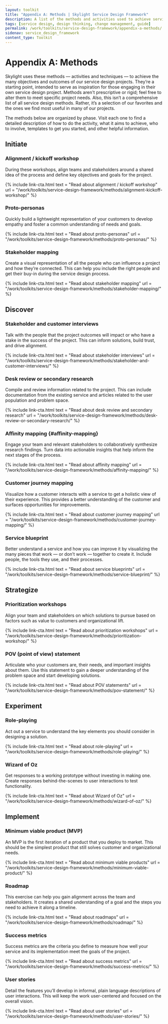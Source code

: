 ```yaml
---
layout: toolkit
title: "Appendix A: Methods | Skylight Service Design Framework"
description: A list of the methods and activities used to achieve service design outcomes in each phase of a project.
tags: [service design, design thinking, change management, guide]
permalink: /work/toolkits/service-design-framework/appendix-a-methods/
sidenav: service_design_framework
content_type: Toolkit
---
```


# Appendix A: Methods

Skylight uses these methods — activities and techniques — to achieve the many objectives and outcomes of our service design projects. They’re a starting point, intended to serve as inspiration for those engaging in their own service design project. Methods aren't prescriptive or rigid; feel free to alter them to meet specific project needs. Also, this isn’t a comprehensive list of all service design methods. Rather, it’s a selection of our favorites and the ones we find most useful in many of our projects.

The methods below are organized by phase. Visit each one to find a detailed description of how to do the activity, what it aims to achieve, who to involve, templates to get you started, and other helpful information.

## Initiate

### Alignment / kickoff workshop

During these workshops, align teams and stakeholders around a shared idea of the process and define key objectives and goals for the project.

{% include link-cta.html
  text = "Read about alignment / kickoff workshop"
  url = "/work/toolkits/service-design-framework/methods/alignment-kickoff-workshop/"
%}

### Proto-personas

Quickly build a lightweight representation of your customers to develop empathy and foster a common understanding of needs and goals.

{% include link-cta.html
  text = "Read about proto-personas"
  url = "/work/toolkits/service-design-framework/methods/proto-personas/"
%}

### Stakeholder mapping

Create a visual representation of all the people who can influence a project and how they’re connected. This can help you include the right people and get their buy-in during the service design process.

{% include link-cta.html
  text = "Read about stakeholder mapping"
  url = "/work/toolkits/service-design-framework/methods/stakeholder-mapping/"
%}

## Discover

### Stakeholder and customer interviews

Talk with the people that the project outcomes will impact or who have a stake in the success of the project. This can inform solutions, build trust, and drive alignment.

{% include link-cta.html
  text = "Read about stakeholder interviews"
  url = "/work/toolkits/service-design-framework/methods/stakeholder-and-customer-interviews/"
%}

### Desk review or secondary research

Compile and review information related to the project. This can include documentation from the existing service and articles related to the user population and problem space.

{% include link-cta.html
  text = "Read about desk review and secondary research"
  url = "/work/toolkits/service-design-framework/methods/desk-review-or-secondary-research/"
%}

### Affinity mapping {#affinity-mapping}

Engage your team and relevant stakeholders to collaboratively synthesize research findings. Turn data into actionable insights that help inform the next stages of the process.

{% include link-cta.html
  text = "Read about affinity mapping"
  url = "/work/toolkits/service-design-framework/methods/affinity-mapping/"
%}

### Customer journey mapping

Visualize how a customer interacts with a service to get a holistic view of their experience. This provides a better understanding of the customer and surfaces opportunities for improvements.

{% include link-cta.html
  text = "Read about customer journey mapping"
  url = "/work/toolkits/service-design-framework/methods/customer-journey-mapping/"
%}

### Service blueprint

Better understand a service and how you can improve it by visualizing the many pieces that work — or don’t work — together to create it. Include people, the tools they use, and their processes.

{% include link-cta.html
  text = "Read about service blueprints"
  url = "/work/toolkits/service-design-framework/methods/service-blueprint/"
%}

## Strategize

### Prioritization workshops

Align your team and stakeholders on which solutions to pursue based on factors such as value to customers and organizational lift.

{% include link-cta.html
  text = "Read about prioritization workshops"
  url = "/work/toolkits/service-design-framework/methods/prioritization-workshop/"
%}

### POV (point of view) statement

Articulate who your customers are, their needs, and important insights about them. Use this statement to gain a deeper understanding of the problem space and start developing solutions.

{% include link-cta.html
  text = "Read about POV statements"
  url = "/work/toolkits/service-design-framework/methods/pov-statement/"
%}

## Experiment

### Role-playing

Act out a service to understand the key elements you should consider in designing a solution.

{% include link-cta.html
  text = "Read about role-playing"
  url = "/work/toolkits/service-design-framework/methods/role-playing/"
%}

### Wizard of Oz

Get responses to a working prototype without investing in making one. Create responses behind-the-scenes to user interactions to test functionality.

{% include link-cta.html
  text = "Read about Wizard of Oz"
  url = "/work/toolkits/service-design-framework/methods/wizard-of-oz/"
%}

## Implement

### Minimum viable product (MVP)

An MVP is the first iteration of a product that you deploy to market. This should be the simplest product that still solves customer and organizational needs.

{% include link-cta.html
  text = "Read about minimum viable products"
  url = "/work/toolkits/service-design-framework/methods/minimum-viable-product/"
%}

### Roadmap

This exercise can help you gain alignment across the team and stakeholders. It creates a shared understanding of a goal and the steps you need to achieve it along a timeline.

{% include link-cta.html
  text = "Read about roadmaps"
  url = "/work/toolkits/service-design-framework/methods/roadmap/"
%}

### Success metrics

Success metrics are the criteria you define to measure how well your service and its implementation meet the goals of the project.

{% include link-cta.html
  text = "Read about success metrics"
  url = "/work/toolkits/service-design-framework/methods/success-metrics/"
%}

### User stories

Detail the features you’ll develop in informal, plain language descriptions of user interactions. This will keep the work user-centered and focused on the overall vision.

{% include link-cta.html
  text = "Read about user stories"
  url = "/work/toolkits/service-design-framework/methods/user-stories/"
%}
